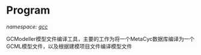 ﻿# Program
_namespace: [gcc](./index.md)_

GCModeller模型文件编译工具，主要的工作为将一个MetaCyc数据库编译为一个GCML模型文件，以及根据建模项目文件编译模型文件




